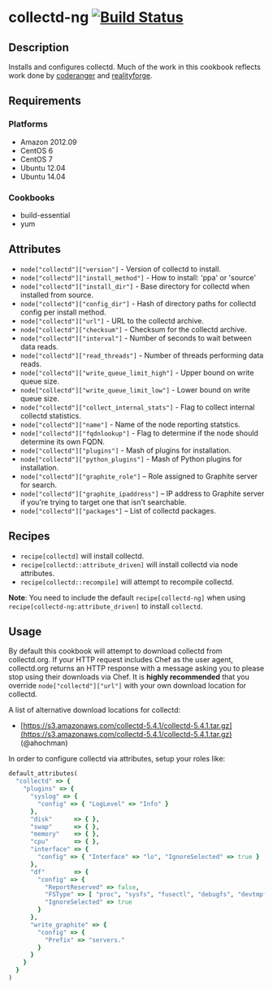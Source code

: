 # collectd-ng [![Build Status](https://secure.travis-ci.org/hectcastro/chef-collectd.png?branch=develop)](http://travis-ci.org/hectcastro/chef-collectd)

## Description

Installs and configures collectd.  Much of the work in this cookbook reflects
work done by [coderanger](https://github.com/coderanger/chef-collectd) and
[realityforge](https://github.com/realityforge/chef-collectd).

## Requirements

### Platforms

* Amazon 2012.09
* CentOS 6
* CentOS 7
* Ubuntu 12.04
* Ubuntu 14.04

### Cookbooks

* build-essential
* yum

## Attributes

* `node["collectd"]["version"]` - Version of collectd to install.
* `node["collectd"]["install_method"]` - How to install: 'ppa' or 'source'
* `node["collectd"]["install_dir"]` - Base directory for collectd when installed from source.
* `node["collectd"]["config_dir"]` - Hash of directory paths for collectd config per install method.
* `node["collectd"]["url"]` - URL to the collectd archive.
* `node["collectd"]["checksum"]` - Checksum for the collectd archive.
* `node["collectd"]["interval"]` - Number of seconds to wait between data reads.
* `node["collectd"]["read_threads"]` - Number of threads performing data reads.
* `node["collectd"]["write_queue_limit_high"]` - Upper bound on write queue size.
* `node["collectd"]["write_queue_limit_low"]` - Lower bound on write queue size.
* `node["collectd"]["collect_internal_stats"]` - Flag to collect internal
  collectd statistics.
* `node["collectd"]["name"]` - Name of the node reporting statstics.
* `node["collectd"]["fqdnlookup"]` - Flag to determine if the node should
  determine its own FQDN.
* `node["collectd"]["plugins"]` - Mash of plugins for installation.
* `node["collectd"]["python_plugins"]` - Mash of Python plugins for installation.
* `node["collectd"]["graphite_role"]` – Role assigned to Graphite server for
  search.
* `node["collectd"]["graphite_ipaddress"]` – IP address to Graphite server if
  you're trying to target one that isn't searchable.
* `node["collectd"]["packages"]` – List of collectd packages.

## Recipes

* `recipe[collectd]` will install collectd.
* `recipe[collectd::attribute_driven]` will install collectd via node attributes.
* `recipe[collectd::recompile]` will attempt to recompile collectd.

**Note**: You need to include the default `recipe[collectd-ng]` when using `recipe[collectd-ng:attribute_driven]` to install `collectd`.

## Usage

By default this cookbook will attempt to download collectd from collectd.org.
If your HTTP request includes Chef as the user agent, collectd.org returns an
HTTP response with a message asking you to please stop using their downloads
via Chef. It is **highly recommended** that you override
`node["collectd"]["url"]` with your own download location for collectd.

A list of alternative download locations for collectd:

* [https://s3.amazonaws.com/collectd-5.4.1/collectd-5.4.1.tar.gz](https://s3.amazonaws.com/collectd-5.4.1/collectd-5.4.1.tar.gz) (@ahochman)

In order to configure collectd via attributes, setup your roles like:

```ruby
default_attributes(
  "collectd" => {
    "plugins" => {
      "syslog" => {
        "config" => { "LogLevel" => "Info" }
      },
      "disk"      => { },
      "swap"      => { },
      "memory"    => { },
      "cpu"       => { },
      "interface" => {
        "config" => { "Interface" => "lo", "IgnoreSelected" => true }
      },
      "df"        => {
        "config" => {
          "ReportReserved" => false,
          "FSType" => [ "proc", "sysfs", "fusectl", "debugfs", "devtmpfs", "devpts", "tmpfs" ],
          "IgnoreSelected" => true
        }
      },
      "write_graphite" => {
        "config" => {
          "Prefix" => "servers."
        }
      }
    }
  }
)
```
